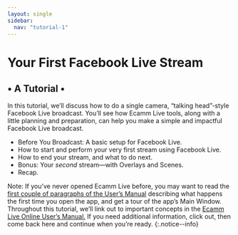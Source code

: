 ```yaml
---
layout: single
sidebar:
  nav: "tutorial-1"
---
```


# Your First Facebook Live Stream
## • A Tutorial • 

In this tutorial, we’ll discuss how to do a single camera, “talking head”-style Facebook Live broadcast. You’ll see how Ecamm Live tools, along with a little planning and preparation, can help you make a simple and impactful Facebook Live broadcast.

* Before You Broadcast: A basic setup for Facebook Live.
* How to start and perform your very first stream using Facebook Live.
* How to end your stream, and what to do next.
* Bonus: Your *second* stream—with Overlays and Scenes.
* Recap.

Note: If you’ve never opened Ecamm Live before, you may want to read the [first couple of paragraphs of the User’s Manual](/docs/ecamm-live-manual/001-manual-intro) describing what happens the first time you open the app, and get a tour of the app’s Main Window. Throughout this tutorial, we’ll link out to important concepts in the [Ecamm Live Online User’s Manual.](/docs/ecamm-live-manual/) If you need additional information, click out, then come back here and continue when you’re ready.
{:.notice--info}

